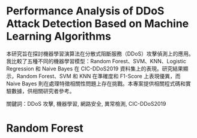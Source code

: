 # Performance Analysis of DDoS Attack Detection Based on Machine Learning Algorithms
本研究旨在探討機器學習演算法在分散式阻斷服務（DDoS）攻擊偵測上的應用。我比較了五種不同的機器學習模型：Random Forest、SVM、KNN、Logistic Regression 和 Naive Bayes 在 CIC-DDoS2019 資料集上的表現。研究結果顯示，Random Forest、SVM 和 KNN 在準確度和 F1-Score 上表現優異，而 Naive Bayes 則在處理特徵相關性問題上存在挑戰。本專案提供相關程式碼和實驗數據，供相關研究者參考。  

關鍵詞：DDoS 攻擊, 機器學習, 網路安全, 異常檢測, CIC-DDoS2019

# Random Forest

